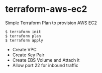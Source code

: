 # terraform-aws-ec2
Simple Terraform Plan to provision AWS EC2

```
$ terraform init
$ terraform plan
$ terraform apply
```
- Create VPC
- Create Key Pair
- Create EBS Volume and Attach it
- Allow port 22 for inbound traffic
